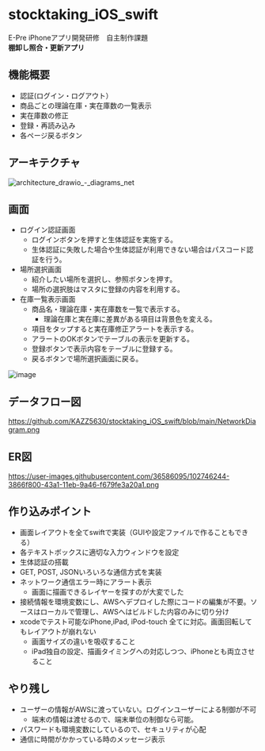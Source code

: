 # stocktaking_iOS_swift
E-Pre iPhoneアプリ開発研修　自主制作課題  
**棚卸し照合・更新アプリ**
  

## 機能概要
- 認証(ログイン・ログアウト）
- 商品ごとの理論在庫・実在庫数の一覧表示
- 実在庫数の修正
- 登録・再読み込み
- 各ページ戻るボタン

## アーキテクチャ
<img width="" alt="architecture_drawio_-_diagrams_net" src="https://user-images.githubusercontent.com/36586095/103063565-11086900-45f5-11eb-8c93-798064eb0519.png">

## 画面
- ログイン認証画面  
  - ログインボタンを押すと生体認証を実施する。
  - 生体認証に失敗した場合や生体認証が利用できない場合はパスコード認証を行う。
- 場所選択画面
  - 紹介したい場所を選択し、参照ボタンを押す。  
  - 場所の選択肢はマスタに登録の内容を利用する。
- 在庫一覧表示画面
  - 商品名・理論在庫・実在庫数を一覧で表示する。
    - 理論在庫と実在庫に差異がある項目は背景色を変える。
  - 項目をタップすると実在庫修正アラートを表示する。
  - アラートのOKボタンでテーブルの表示を更新する。
  - 登録ボタンで表示内容をテーブルに登録する。  
  - 戻るボタンで場所選択画面に戻る。  
  
![image](https://user-images.githubusercontent.com/36586095/102755747-2fcaed80-43b2-11eb-87fc-231818b6cf07.png)

## データフロー図
https://github.com/KAZZ5630/stocktaking_iOS_swift/blob/main/NetworkDiagram.png

## ER図
https://user-images.githubusercontent.com/36586095/102746244-3866f800-43a1-11eb-9a46-f679fe3a20a1.png

## 作り込みポイント
- 画面レイアウトを全てswiftで実装（GUIや設定ファイルで作ることもできる）
- 各テキストボックスに適切な入力ウィンドウを設定
- 生体認証の搭載
- GET, POST, JSONいろいろな通信方式を実装
- ネットワーク通信エラー時にアラート表示
  - 画面に描画できるレイヤーを探すのが大変でした
- 接続情報を環境変数にし、AWSへデプロイした際にコードの編集が不要。ソースはローカルで管理し、AWSへはビルドした内容のみに切り分け
- xcodeでテスト可能なiPhone,iPad, iPod-touch 全てに対応。画面回転してもレイアウトが崩れない
  - 画面サイズの違いを吸収すること
  - iPad独自の設定、描画タイミングへの対応しつつ、iPhoneとも両立させること

## やり残し
- ユーザーの情報がAWSに渡っていない。ログインユーザーによる制御が不可
  - 端末の情報は渡せるので、端末単位の制御なら可能。
- パスワードも環境変数にしているので、セキュリティが心配
- 通信に時間がかかっている時のメッセージ表示
